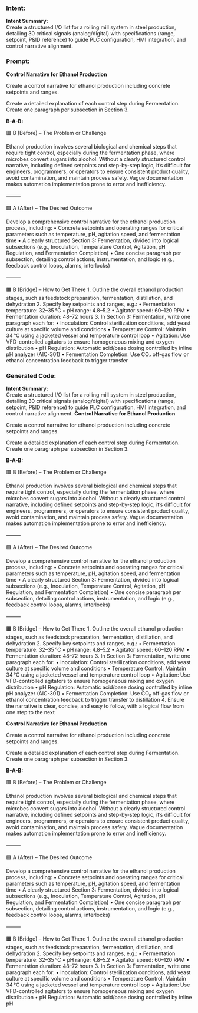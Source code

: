 ### Intent:
**Intent Summary:**  
Create a structured I/O list for a rolling mill system in steel production, detailing 30 critical signals (analog/digital) with specifications (range, setpoint, P&ID reference) to guide PLC configuration, HMI integration, and control narrative alignment.

### Prompt:
**Control Narrative for Ethanol Production**

Create a control narrative for ethanol production including concrete setpoints and ranges.

Create a detailed explanation of each control step during Fermentation. Create one paragraph per subsection in Section 3.

**B-A-B:**

🟥 B (Before) – The Problem or Challenge

Ethanol production involves several biological and chemical steps that require tight control, especially during the fermentation phase, where microbes convert sugars into alcohol. Without a clearly structured control narrative, including defined setpoints and step-by-step logic, it’s difficult for engineers, programmers, or operators to ensure consistent product quality, avoid contamination, and maintain process safety. Vague documentation makes automation implementation prone to error and inefficiency.

⸻

🟩 A (After) – The Desired Outcome

Develop a comprehensive control narrative for the ethanol production process, including:
	•	Concrete setpoints and operating ranges for critical parameters such as temperature, pH, agitation speed, and fermentation time
	•	A clearly structured Section 3: Fermentation, divided into logical subsections (e.g., Inoculation, Temperature Control, Agitation, pH Regulation, and Fermentation Completion)
	•	One concise paragraph per subsection, detailing control actions, instrumentation, and logic (e.g., feedback control loops, alarms, interlocks)

⸻

🟧 B (Bridge) – How to Get There
	1.	Outline the overall ethanol production stages, such as feedstock preparation, fermentation, distillation, and dehydration
	2.	Specify key setpoints and ranges, e.g.:
	•	Fermentation temperature: 32–35 °C
	•	pH range: 4.8–5.2
	•	Agitator speed: 60–120 RPM
	•	Fermentation duration: 48–72 hours
	3.	In Section 3: Fermentation, write one paragraph each for:
	•	Inoculation: Control sterilization conditions, add yeast culture at specific volume and conditions
	•	Temperature Control: Maintain 34 °C using a jacketed vessel and temperature control loop
	•	Agitation: Use VFD-controlled agitators to ensure homogeneous mixing and oxygen distribution
	•	pH Regulation: Automatic acid/base dosing controlled by inline pH analyzer (AIC-301)
	•	Fermentation Completion: Use CO₂ off-gas flow or ethanol concentration feedback to trigger transfer

### Generated Code:
**Intent Summary:**  
Create a structured I/O list for a rolling mill system in steel production, detailing 30 critical signals (analog/digital) with specifications (range, setpoint, P&ID reference) to guide PLC configuration, HMI integration, and control narrative alignment.
**Control Narrative for Ethanol Production**

Create a control narrative for ethanol production including concrete setpoints and ranges.

Create a detailed explanation of each control step during Fermentation. Create one paragraph per subsection in Section 3.

**B-A-B:**

🟥 B (Before) – The Problem or Challenge

Ethanol production involves several biological and chemical steps that require tight control, especially during the fermentation phase, where microbes convert sugars into alcohol. Without a clearly structured control narrative, including defined setpoints and step-by-step logic, it’s difficult for engineers, programmers, or operators to ensure consistent product quality, avoid contamination, and maintain process safety. Vague documentation makes automation implementation prone to error and inefficiency.

⸻

🟩 A (After) – The Desired Outcome

Develop a comprehensive control narrative for the ethanol production process, including:
	•	Concrete setpoints and operating ranges for critical parameters such as temperature, pH, agitation speed, and fermentation time
	•	A clearly structured Section 3: Fermentation, divided into logical subsections (e.g., Inoculation, Temperature Control, Agitation, pH Regulation, and Fermentation Completion)
	•	One concise paragraph per subsection, detailing control actions, instrumentation, and logic (e.g., feedback control loops, alarms, interlocks)

⸻

🟧 B (Bridge) – How to Get There
	1.	Outline the overall ethanol production stages, such as feedstock preparation, fermentation, distillation, and dehydration
	2.	Specify key setpoints and ranges, e.g.:
	•	Fermentation temperature: 32–35 °C
	•	pH range: 4.8–5.2
	•	Agitator speed: 60–120 RPM
	•	Fermentation duration: 48–72 hours
	3.	In Section 3: Fermentation, write one paragraph each for:
	•	Inoculation: Control sterilization conditions, add yeast culture at specific volume and conditions
	•	Temperature Control: Maintain 34 °C using a jacketed vessel and temperature control loop
	•	Agitation: Use VFD-controlled agitators to ensure homogeneous mixing and oxygen distribution
	•	pH Regulation: Automatic acid/base dosing controlled by inline pH analyzer (AIC-301)
	•	Fermentation Completion: Use CO₂ off-gas flow or ethanol concentration feedback to trigger transfer to distillation
	4.	Ensure the narrative is clear, concise, and easy to follow, with a logical flow from one step to the next

**Control Narrative for Ethanol Production**

Create a control narrative for ethanol production including concrete setpoints and ranges.

Create a detailed explanation of each control step during Fermentation. Create one paragraph per subsection in Section 3.

**B-A-B:**

🟥 B (Before) – The Problem or Challenge

Ethanol production involves several biological and chemical steps that require tight control, especially during the fermentation phase, where microbes convert sugars into alcohol. Without a clearly structured control narrative, including defined setpoints and step-by-step logic, it’s difficult for engineers, programmers, or operators to ensure consistent product quality, avoid contamination, and maintain process safety. Vague documentation makes automation implementation prone to error and inefficiency.

⸻

🟩 A (After) – The Desired Outcome

Develop a comprehensive control narrative for the ethanol production process, including:
	•	Concrete setpoints and operating ranges for critical parameters such as temperature, pH, agitation speed, and fermentation time
	•	A clearly structured Section 3: Fermentation, divided into logical subsections (e.g., Inoculation, Temperature Control, Agitation, pH Regulation, and Fermentation Completion)
	•	One concise paragraph per subsection, detailing control actions, instrumentation, and logic (e.g., feedback control loops, alarms, interlocks)

⸻

🟧 B (Bridge) – How to Get There
	1.	Outline the overall ethanol production stages, such as feedstock preparation, fermentation, distillation, and dehydration
	2.	Specify key setpoints and ranges, e.g.:
	•	Fermentation temperature: 32–35 °C
	•	pH range: 4.8–5.2
	•	Agitator speed: 60–120 RPM
	•	Fermentation duration: 48–72 hours
	3.	In Section 3: Fermentation, write one paragraph each for:
	•	Inoculation: Control sterilization conditions, add yeast culture at specific volume and conditions
	•	Temperature Control: Maintain 34 °C using a jacketed vessel and temperature control loop
	•	Agitation: Use VFD-controlled agitators to ensure homogeneous mixing and oxygen distribution
	•	pH Regulation: Automatic acid/base dosing controlled by inline pH
